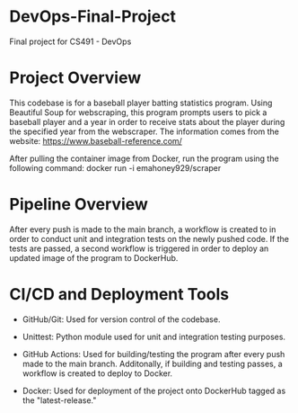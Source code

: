 # DevOps-Final-Project
Final project for CS491 - DevOps

# Project Overview
This codebase is for a baseball player batting statistics program. Using Beautiful Soup for webscraping,
this program prompts users to pick a baseball player and a year in order to receive stats about the player
during the specified year from the webscraper. The information comes from the website:
https://www.baseball-reference.com/

After pulling the container image from Docker, run the program using the following command:
docker run -i emahoney929/scraper

# Pipeline Overview
After every push is made to the main branch, a workflow is created to in order to conduct unit and integration
tests on the newly pushed code. If the tests are passed, a second workflow is triggered in order to deploy
an updated image of the program to DockerHub.

# CI/CD and Deployment Tools
- GitHub/Git: Used for version control of the codebase.

- Unittest: Python module used for unit and integration testing purposes.

- GitHub Actions: Used for building/testing the program after every push made to the main branch.
  Additonally, if building and testing passes, a workflow is created to deploy to Docker.
  
- Docker: Used for deployment of the project onto DockerHub tagged as the "latest-release."
